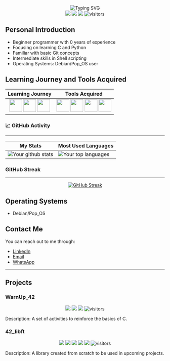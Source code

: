 <div align="center">
    <img src="https://readme-typing-svg.herokuapp.com?color=%2336BCF7&center=true&vCenter=true&width=600&lines=Hello+everyone!+👋;Thank+you+for+visiting+my+profile;I'm+Pedro+Modesto;I'm+a+student+at+42+SP;Currently+learning+all+about+C;Have+fun+with+my+GitHub+😄" alt="Typing SVG">
</div>

<div align="center">
    <a href="https://github.com/phm-aguiar/42"><img src="https://img.shields.io/github/contributors/phm-aguiar/42?color=blue"></a>
    <a href="https://github.com/phm-aguiar/42/stargazers"><img src="https://img.shields.io/github/stars/phm-aguiar/42?logo=github"></a>
    <a href="https://github.com/phm-aguiar/42/network/members"><img src="https://img.shields.io/github/forks/phm-aguiar/42?color=blue&logo=github"></a>
    <img src="https://visitor-badge.laobi.icu/badge?page_id=phm-aguiar.phm-aguiar" alt="visitors"/>   
</div>

## Personal Introduction

- Beginner programmer with 0 years of experience
- Focusing on learning C and Python
- Familiar with basic Git concepts
- Intermediate skills in Shell scripting
- Operating Systems: Debian/Pop_OS user

## Learning Journey and Tools Acquired

| Learning Journey                                                                           | Tools Acquired                                                              |
|------------------------------------------------------------------------------------|-----------------------------------------------------------------------------------|
|<div align="center" ><img loading="lazy" src="https://cdn.jsdelivr.net/gh/devicons/devicon/icons/c/c-original.svg" width="40" height="40"/> <img loading="lazy" src="https://cdn.jsdelivr.net/gh/devicons/devicon/icons/linux/linux-original.svg" width="40" height="40"/> <img loading="lazy" src="https://cdn.jsdelivr.net/gh/devicons/devicon/icons/python/python-original.svg" width="40" height="40"/> | <img loading="lazy" src="https://cdn.jsdelivr.net/gh/devicons/devicon/icons/git/git-original.svg" width="40" height="40"/> <img loading="lazy" src="https://cdn.jsdelivr.net/gh/devicons/devicon/icons/jupyter/jupyter-original-wordmark.svg" width="40" height="40"/> <img loading="lazy" src="https://cdn.jsdelivr.net/gh/devicons/devicon/icons/vscode/vscode-original-wordmark.svg" width="40" height="40"/> <img loading="lazy" src="https://cdn.jsdelivr.net/gh/devicons/devicon/icons/anaconda/anaconda-original.svg" width="40" height="40"/></div> |

### 📈 GitHub Activity
---
| My Stats                                                                           | Most Used Languages                                                              |
|------------------------------------------------------------------------------------|-----------------------------------------------------------------------------------|
| ![Your github stats](https://github-readme-stats.vercel.app/api?username=phm-aguiar&show_icons=true&theme=radical&include_all_commits=true) | ![Your top languages](https://github-readme-stats.vercel.app/api/top-langs/?username=phm-aguiar&theme=radical&layout=compact) |

### GitHub Streak
---
<div align="center">
    <a href="https://github-readme-streak-stats.herokuapp.com?user=phm-aguiar&hide_border=true">
        <img src="https://github-readme-streak-stats.herokuapp.com?user=phm-aguiar&hide_border=true" alt="GitHub Streak">
    </a>
</div>


## Operating Systems

- Debian/Pop_OS

## Contact Me

You can reach out to me through:

- [LinkedIn](https://www.linkedin.com/in/pedro-modesto/)
- [Email](mailto:pedro.modesto15@gmail.com)
- [WhatsApp](https://api.whatsapp.com/send?phone=+55119400289)

---

## Projects

### WarnUp_42

<div align="center">
    <a href="https://github.com/phm-aguiar/WarnUp_42"><img src="https://img.shields.io/github/contributors/phm-aguiar/WarnUp_42?color=blue"></a>
    <a href="https://github.com/phm-aguiar/WarnUp_42/stargazers"><img src="https://img.shields.io/github/stars/phm-aguiar/WarnUp_42?logo=github"></a>
    <a href="https://github.com/phm-aguiar/WarnUp_42/network/members"><img src="https://img.shields.io/github/forks/phm-aguiar/WarnUp_42?color=blue&logo=github"></a>
    <img src="https://visitor-badge.laobi.icu/badge?page_id=phm-aguiar.WarnUp_42" alt="visitors"/>
</div>

Description: A set of activities to reinforce the basics of C.

### 42_libft

<div align="center">
    <a href="https://github.com/phm-aguiar/42_libft"><img src="https://img.shields.io/github/contributors/phm-aguiar/42_libft?color=blue"></a>
    <a href="https://github.com/phm-aguiar/42_libft/stargazers"><img src="https://img.shields.io/github/stars/phm-aguiar/42_libft?logo=github"></a>
    <a href="https://github.com/phm-aguiar/42_libft/network/members"><img src="https://img.shields.io/github/forks/phm-aguiar/42_libft?color=blue&logo=github"></a>
    <a href="https://github.com/phm-aguiar/42_libft/issues"><img src="https://img.shields.io/github/issues/phm-aguiar/42_libft?color=red"></a>
    <a href="https://github.com/phm-aguiar/42_libft/issues?q=is%3Aissue+is%3Aclosed"><img src="https://img.shields.io/github/issues-closed/phm-aguiar/42_libft?color=green"></a>
    <img src="https://visitor-badge.laobi.icu/badge?page_id=phm-aguiar.42_libft" alt="visitors"/>
</div>

Description: A library created from scratch to be used in upcoming projects.

